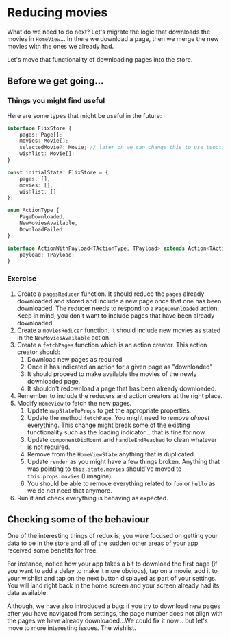 # Reducing movies

What do we need to do next? Let's migrate the logic that downloads the movies in `HomeView`... In there we download a page, then we merge the new movies with the ones we already had.

Let's move that functionality of downloading pages into the store.

## Before we get going...

### Things you might find useful
Here are some types that might be useful in the future:

```ts
interface FlixStore {
    pages: Page[];
    movies: Movie[];
    selectedMovie?: Movie; // later on we can change this to use tsoption :)
    wishlist: Movie[];
}

const initialState: FlixStore = {
    pages: [],
    movies: [],
    wishlist: []
};

enum ActionType {
    PageDownloaded,
    NewMoviesAvailable,
    DownloadFailed
}

interface ActionWithPayload<TActionType, TPayload> extends Action<TActionType> {
    payload: TPayload;
}
```

### Exercise

1. Create a `pagesReducer` function. It should reduce the `pages` already downloaded and stored and include a new page once that one has been downloaded. The reducer needs to respond to a `PageDownloaded` action. Keep in mind, you don't want to include pages that have been already downloaded.
2. Create a `moviesReducer` function. It should include new movies as stated in the `NewMoviesAvailable` action.
3. Create a `fetchPages` function which is an action creator. This action creator should:
    1. Download new pages as required
    2. Once it has indicated an action for a given page as "downloaded"
    3. It should proceed to make available the movies of the newly downloaded page.
    4. It shouldn't redownload a page that has been already downloaded.
4. Remember to include the reducers and action creators at the right place.
5. Modify `HomeView` to fetch the new pages.
    1. Update `mapStateToProps` to get the appropriate properties.
    2. Update the method `fetchPage`. You might need to remove *almost* everything. This change might break some of the existing functionality such as the loading indicator... that is fine for now.
    3. Update `componentDidMount` and `handleEndReached` to clean whatever is not required.
    4. Remove from the `HomeViewState` anything that is duplicated.
    5. Update `render` as you might have a few things broken. Anything that was pointing to `this.state.movies` should've moved to `this.props.movies` (I imagine).
    6. You should be able to remove everything related to `foo` or `hello` as we do not need that anymore.
6. Run it and check everything is behaving as expected.

## Checking some of the behaviour

One of the interesting things of redux is, you were focused on getting your data to be in the store and all of the sudden other areas of your app received some benefits for free.

For instance, notice how your app takes a bit to download the first page (if you want to add a delay to make it more obvious), tap on a movie, add it to your wishlist and tap on the next button displayed as part of your settings. You will land right back in the home screen and your screen already had its data available.

Although, we have also introduced a bug: if you try to download new pages after you have navigated from settings, the page number does not align with the pages we have already downloaded...We could fix it now... but let's move to more interesting issues. The wishlist.